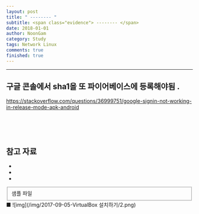 ```yaml
---
layout: post
title: " -------- "
subtitle: <span class="evidence"> -------- </span>
date: 2018-01-01
author: NoonGam
category: Study
tags: Network Linux
comments: true
finished: true
---
```


---

## 구글 콘솔에서 sha1을 또 파이어베이스에 등록해야됨 .


https://stackoverflow.com/questions/36999751/google-signin-not-working-in-release-mode-apk-android



<br><br><br>

## 참고 자료
*
*
*
<fieldset id="gpg-fieldset">
 샘플 파일
</fieldset>
■
![img](/img/2017-09-05-VirtualBox 설치하기/2.png)
